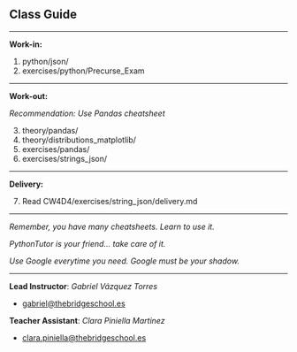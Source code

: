 ## **Class Guide**

---------

**Work-in:**

1. python/json/
2. exercises/python/Precurse_Exam

---------

**Work-out:**

*Recommendation: Use Pandas cheatsheet*

3. theory/pandas/
4. theory/distributions_matplotlib/
5. exercises/pandas/
6. exercises/strings_json/

---------

**Delivery:**

7. Read CW4D4/exercises/string_json/delivery.md

---------

*Remember, you have many cheatsheets. Learn to use it.*

*PythonTutor is your friend... take care of it.*

*Use Google everytime you need. Google must be your shadow.*

---------

**Lead Instructor**: *Gabriel Vázquez Torres*

- gabriel@thebridgeschool.es

**Teacher Assistant**: *Clara Piniella Martinez*

- clara.piniella@thebridgeschool.es